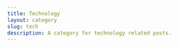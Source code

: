 ```yaml
---
title: Technology
layout: category
slug: tech
description: A category for technology related posts.
---
```


